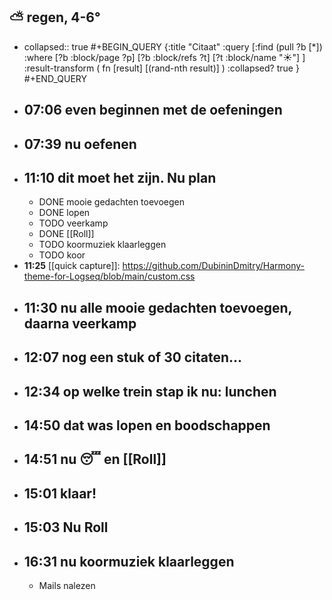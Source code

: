 ## ⛅ regen, 4-6°
- collapsed:: true
  #+BEGIN_QUERY 
  {:title "Citaat"
   :query [:find (pull ?b [*])
     :where 
       [?b :block/page ?p]
       [?b :block/refs ?t]
       [?t :block/name "☀️"]
   ]
   :result-transform ( fn [result] [(rand-nth result)] )
   :collapsed? true
  }
  #+END_QUERY
- ## 07:06 even beginnen met de oefeningen
- ## 07:39  nu oefenen
- ## 11:10 dit moet het zijn. Nu plan
	- DONE mooie gedachten toevoegen
	- DONE lopen
	- TODO veerkamp
	- DONE [[Roll]]
	- TODO koormuziek klaarleggen
	- TODO koor
- **11:25** [[quick capture]]:  https://github.com/DubininDmitry/Harmony-theme-for-Logseq/blob/main/custom.css
- ## 11:30 nu alle mooie gedachten toevoegen, daarna veerkamp
- ## 12:07  nog een stuk of 30 citaten...
- ## 12:34 op welke trein stap ik nu: lunchen
- ## 14:50 dat was lopen en boodschappen
- ## 14:51  nu 😴 en [[Roll]]
- ## 15:01 klaar!
- ## 15:03 Nu Roll
- ## 16:31 nu koormuziek klaarleggen
	- Mails nalezen